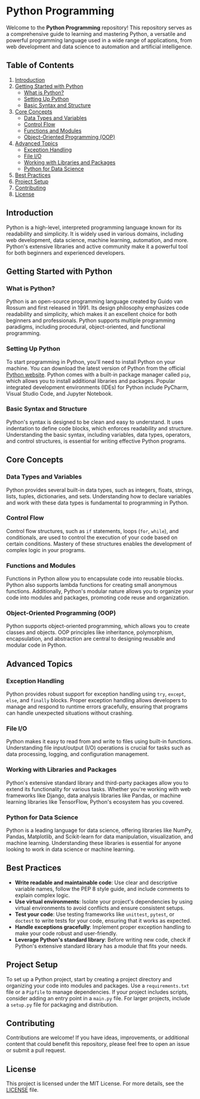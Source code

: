  # Python Programming

Welcome to the **Python Programming** repository! This repository serves as a comprehensive guide to learning and mastering Python, a versatile and powerful programming language used in a wide range of applications, from web development and data science to automation and artificial intelligence.

## Table of Contents

1. [Introduction](#introduction)
2. [Getting Started with Python](#getting-started-with-python)
   - [What is Python?](#what-is-python)
   - [Setting Up Python](#setting-up-python)
   - [Basic Syntax and Structure](#basic-syntax-and-structure)
3. [Core Concepts](#core-concepts)
   - [Data Types and Variables](#data-types-and-variables)
   - [Control Flow](#control-flow)
   - [Functions and Modules](#functions-and-modules)
   - [Object-Oriented Programming (OOP)](#object-oriented-programming-oop)
4. [Advanced Topics](#advanced-topics)
   - [Exception Handling](#exception-handling)
   - [File I/O](#file-io)
   - [Working with Libraries and Packages](#working-with-libraries-and-packages)
   - [Python for Data Science](#python-for-data-science)
5. [Best Practices](#best-practices)
6. [Project Setup](#project-setup)
7. [Contributing](#contributing)
8. [License](#license)

## Introduction

Python is a high-level, interpreted programming language known for its readability and simplicity. It is widely used in various domains, including web development, data science, machine learning, automation, and more. Python's extensive libraries and active community make it a powerful tool for both beginners and experienced developers.

## Getting Started with Python

### What is Python?

Python is an open-source programming language created by Guido van Rossum and first released in 1991. Its design philosophy emphasizes code readability and simplicity, which makes it an excellent choice for both beginners and professionals. Python supports multiple programming paradigms, including procedural, object-oriented, and functional programming.

### Setting Up Python

To start programming in Python, you'll need to install Python on your machine. You can download the latest version of Python from the official [Python website](https://www.python.org/). Python comes with a built-in package manager called `pip`, which allows you to install additional libraries and packages. Popular integrated development environments (IDEs) for Python include PyCharm, Visual Studio Code, and Jupyter Notebook.

### Basic Syntax and Structure

Python's syntax is designed to be clean and easy to understand. It uses indentation to define code blocks, which enforces readability and structure. Understanding the basic syntax, including variables, data types, operators, and control structures, is essential for writing effective Python programs.

## Core Concepts

### Data Types and Variables

Python provides several built-in data types, such as integers, floats, strings, lists, tuples, dictionaries, and sets. Understanding how to declare variables and work with these data types is fundamental to programming in Python.

### Control Flow

Control flow structures, such as `if` statements, loops (`for`, `while`), and conditionals, are used to control the execution of your code based on certain conditions. Mastery of these structures enables the development of complex logic in your programs.

### Functions and Modules

Functions in Python allow you to encapsulate code into reusable blocks. Python also supports lambda functions for creating small anonymous functions. Additionally, Python's modular nature allows you to organize your code into modules and packages, promoting code reuse and organization.

### Object-Oriented Programming (OOP)

Python supports object-oriented programming, which allows you to create classes and objects. OOP principles like inheritance, polymorphism, encapsulation, and abstraction are central to designing reusable and modular code in Python.

## Advanced Topics

### Exception Handling

Python provides robust support for exception handling using `try`, `except`, `else`, and `finally` blocks. Proper exception handling allows developers to manage and respond to runtime errors gracefully, ensuring that programs can handle unexpected situations without crashing.

### File I/O

Python makes it easy to read from and write to files using built-in functions. Understanding file input/output (I/O) operations is crucial for tasks such as data processing, logging, and configuration management.

### Working with Libraries and Packages

Python's extensive standard library and third-party packages allow you to extend its functionality for various tasks. Whether you're working with web frameworks like Django, data analysis libraries like Pandas, or machine learning libraries like TensorFlow, Python's ecosystem has you covered.

### Python for Data Science

Python is a leading language for data science, offering libraries like NumPy, Pandas, Matplotlib, and Scikit-learn for data manipulation, visualization, and machine learning. Understanding these libraries is essential for anyone looking to work in data science or machine learning.

## Best Practices

- **Write readable and maintainable code**: Use clear and descriptive variable names, follow the PEP 8 style guide, and include comments to explain complex logic.
- **Use virtual environments**: Isolate your project's dependencies by using virtual environments to avoid conflicts and ensure consistent setups.
- **Test your code**: Use testing frameworks like `unittest`, `pytest`, or `doctest` to write tests for your code, ensuring that it works as expected.
- **Handle exceptions gracefully**: Implement proper exception handling to make your code robust and user-friendly.
- **Leverage Python's standard library**: Before writing new code, check if Python's extensive standard library has a module that fits your needs.

## Project Setup

To set up a Python project, start by creating a project directory and organizing your code into modules and packages. Use a `requirements.txt` file or a `Pipfile` to manage dependencies. If your project includes scripts, consider adding an entry point in a `main.py` file. For larger projects, include a `setup.py` file for packaging and distribution.

## Contributing

Contributions are welcome! If you have ideas, improvements, or additional content that could benefit this repository, please feel free to open an issue or submit a pull request.

## License

This project is licensed under the MIT License. For more details, see the [LICENSE](LICENSE) file.
